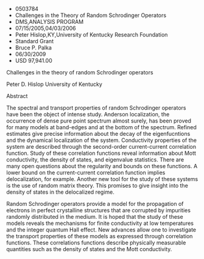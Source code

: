 
* 0503784
* Challenges in the Theory of Random Schrodinger Operators
* DMS,ANALYSIS PROGRAM
* 07/15/2005,04/03/2006
* Peter Hislop,KY,University of Kentucky Research Foundation
* Standard Grant
* Bruce P. Palka
* 06/30/2009
* USD 97,941.00

Challenges in the theory of random Schrodinger operators

Peter D. Hislop University of Kentucky

Abstract

The spectral and transport properties of random Schrodinger operators have been
the object of intense study. Anderson localization, the occurrence of dense pure
point spectrum almost surely, has been proved for many models at band-edges and
at the bottom of the spectrum. Refined estimates give precise information about
the decay of the eigenfucntions and the dynamical localization of the system.
Conductivity properties of the system are described through the second-order
current-current correlation function. Study of these correlation functions
reveal information about Mott conductivity, the density of states, and
eigenvalue statistics. There are many open questions about the regularity and
bounds on these functions. A lower bound on the current-current correlation
function implies delocalization, for example. Another new tool for the study of
these systems is the use of random matrix theory. This promises to give insight
into the density of states in the delocalized regime.

Random Schrodinger operators provide a model for the propagation of electrons in
perfect crystalline structures that are corrupted by impurities randomly
distributed in the medium. It is hoped that the study of these models reveals
the mechanisms for finite conductivity at low temperatures and the integer
quantum Hall effect. New advances allow one to investigate the transport
properties of these models as expressed through correlation functions. These
correlations functions describe physically measurable quantities such as the
density of states and the Mott conductivity.








